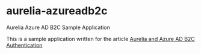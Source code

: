 # aurelia-azureadb2c
Aurelia Azure AD B2C Sample Application

This is a sample application written for the article [Aurelia and Azure AD B2C Authentication](https://medium.com/@mikko.vuorinen/aurelia-and-azure-ad-b2c-authentication-351fbe2de348)

